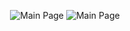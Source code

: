 <html lang="en">
    <head>
        <style>
            img {
                cursor: pointer;
                width: auto;
                height: auto;
            }
        </style>
    </head>
    <body>
        <p align="center">
            <img id="clickableImage1" src="https://img.shields.io/badge/GO_TO-MAIN_PAGE-ffffff?style=for-the-badge&labelColor=000&color=fff" title="Main Page" onclick="changeImage()">
            <script>
                function changeImage() {
                    var image = document.getElementById('clickableImage1');
                    if (image.src.endsWith('image1.jpg')) {
                        image.src = 'https://img.shields.io/badge/NO-ESCAPE-ffffff?style=for-the-badge&labelColor=ff0000&color=ff9999';
                    } else {
                        image.src = 'image1.jpg';
                    }
                }
            </script>
            <img id="clickableImage2" src="https://img.shields.io/badge/GO_TO-ALL_ENTRIES-ffffff?style=for-the-badge&labelColor=000&color=fff" title="Main Page" onclick="changeImage()">
            <script>
                function changeImage() {
                    var image = document.getElementById('clickableImage2');
                    if (image.src.endsWith('image3.jpg')) {
                        image.src = 'https://img.shields.io/badge/NO-ESCAPE-ffffff?style=for-the-badge&labelColor=ff0000&color=ff9999';
                    } else {
                        image.src = 'image3.jpg';
                    }
                }
            </script>
        </p>
    </body>
</html>
